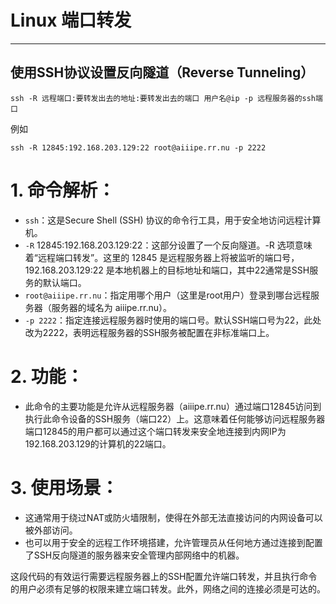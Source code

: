 # Linux 端口转发
---

## 使用SSH协议设置反向隧道（Reverse Tunneling）
    ssh -R 远程端口:要转发出去的地址:要转发出去的端口 用户名@ip -p 远程服务器的ssh端口
例如

    ssh -R 12845:192.168.203.129:22 root@aiiipe.rr.nu -p 2222

# 1. 命令解析：
- `ssh`：这是Secure Shell (SSH) 协议的命令行工具，用于安全地访问远程计算机。
- `-R` 12845:192.168.203.129:22：这部分设置了一个反向隧道。-R 选项意味着“远程端口转发”。这里的 12845 是远程服务器上将被监听的端口号，192.168.203.129:22 是本地机器上的目标地址和端口，其中22通常是SSH服务的默认端口。
- `root@aiiipe.rr.nu`：指定用哪个用户（这里是root用户）登录到哪台远程服务器（服务器的域名为 aiiipe.rr.nu）。
- `-p 2222`：指定连接远程服务器时使用的端口号。默认SSH端口号为22，此处改为2222，表明远程服务器的SSH服务被配置在非标准端口上。
# 2. 功能：
- 此命令的主要功能是允许从远程服务器（aiiipe.rr.nu）通过端口12845访问到执行此命令设备的SSH服务（端口22）上。这意味着任何能够访问远程服务器端口12845的用户都可以通过这个端口转发来安全地连接到内网IP为192.168.203.129的计算机的22端口。
# 3. 使用场景：
- 这通常用于绕过NAT或防火墙限制，使得在外部无法直接访问的内网设备可以被外部访问。
- 也可以用于安全的远程工作环境搭建，允许管理员从任何地方通过连接到配置了SSH反向隧道的服务器来安全管理内部网络中的机器。

这段代码的有效运行需要远程服务器上的SSH配置允许端口转发，并且执行命令的用户必须有足够的权限来建立端口转发。此外，网络之间的连接必须是可达的。